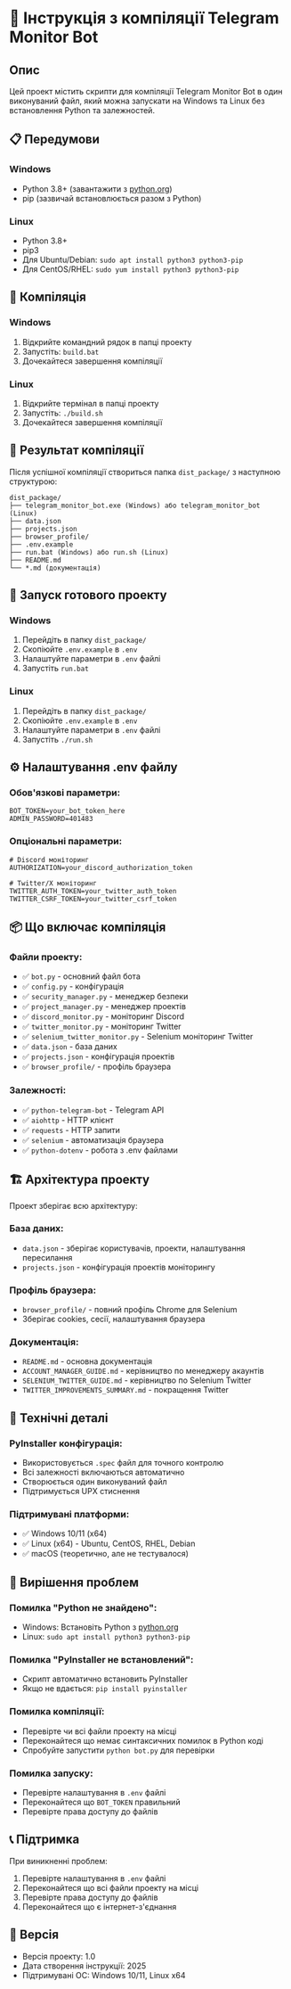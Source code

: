 # 🚀 Інструкція з компіляції Telegram Monitor Bot

## Опис
Цей проект містить скрипти для компіляції Telegram Monitor Bot в один виконуваний файл, який можна запускати на Windows та Linux без встановлення Python та залежностей.

## 📋 Передумови

### Windows
- Python 3.8+ (завантажити з [python.org](https://python.org))
- pip (зазвичай встановлюється разом з Python)

### Linux
- Python 3.8+
- pip3
- Для Ubuntu/Debian: `sudo apt install python3 python3-pip`
- Для CentOS/RHEL: `sudo yum install python3 python3-pip`

## 🔨 Компіляція

### Windows
1. Відкрийте командний рядок в папці проекту
2. Запустіть: `build.bat`
3. Дочекайтеся завершення компіляції

### Linux
1. Відкрийте термінал в папці проекту
2. Запустіть: `./build.sh`
3. Дочекайтеся завершення компіляції

## 📁 Результат компіляції

Після успішної компіляції створиться папка `dist_package/` з наступною структурою:

```
dist_package/
├── telegram_monitor_bot.exe (Windows) або telegram_monitor_bot (Linux)
├── data.json
├── projects.json
├── browser_profile/
├── .env.example
├── run.bat (Windows) або run.sh (Linux)
├── README.md
└── *.md (документація)
```

## 🚀 Запуск готового проекту

### Windows
1. Перейдіть в папку `dist_package/`
2. Скопіюйте `.env.example` в `.env`
3. Налаштуйте параметри в `.env` файлі
4. Запустіть `run.bat`

### Linux
1. Перейдіть в папку `dist_package/`
2. Скопіюйте `.env.example` в `.env`
3. Налаштуйте параметри в `.env` файлі
4. Запустіть `./run.sh`

## ⚙️ Налаштування .env файлу

### Обов'язкові параметри:
```env
BOT_TOKEN=your_bot_token_here
ADMIN_PASSWORD=401483
```

### Опціональні параметри:
```env
# Discord моніторинг
AUTHORIZATION=your_discord_authorization_token

# Twitter/X моніторинг
TWITTER_AUTH_TOKEN=your_twitter_auth_token
TWITTER_CSRF_TOKEN=your_twitter_csrf_token
```

## 📦 Що включає компіляція

### Файли проекту:
- ✅ `bot.py` - основний файл бота
- ✅ `config.py` - конфігурація
- ✅ `security_manager.py` - менеджер безпеки
- ✅ `project_manager.py` - менеджер проектів
- ✅ `discord_monitor.py` - моніторинг Discord
- ✅ `twitter_monitor.py` - моніторинг Twitter
- ✅ `selenium_twitter_monitor.py` - Selenium моніторинг Twitter
- ✅ `data.json` - база даних
- ✅ `projects.json` - конфігурація проектів
- ✅ `browser_profile/` - профіль браузера

### Залежності:
- ✅ `python-telegram-bot` - Telegram API
- ✅ `aiohttp` - HTTP клієнт
- ✅ `requests` - HTTP запити
- ✅ `selenium` - автоматизація браузера
- ✅ `python-dotenv` - робота з .env файлами

## 🏗️ Архітектура проекту

Проект зберігає всю архітектуру:

### База даних:
- `data.json` - зберігає користувачів, проекти, налаштування пересилання
- `projects.json` - конфігурація проектів моніторингу

### Профіль браузера:
- `browser_profile/` - повний профіль Chrome для Selenium
- Зберігає cookies, сесії, налаштування браузера

### Документація:
- `README.md` - основна документація
- `ACCOUNT_MANAGER_GUIDE.md` - керівництво по менеджеру акаунтів
- `SELENIUM_TWITTER_GUIDE.md` - керівництво по Selenium Twitter
- `TWITTER_IMPROVEMENTS_SUMMARY.md` - покращення Twitter

## 🔧 Технічні деталі

### PyInstaller конфігурація:
- Використовується `.spec` файл для точного контролю
- Всі залежності включаються автоматично
- Створюється один виконуваний файл
- Підтримується UPX стиснення

### Підтримувані платформи:
- ✅ Windows 10/11 (x64)
- ✅ Linux (x64) - Ubuntu, CentOS, RHEL, Debian
- ✅ macOS (теоретично, але не тестувалося)

## 🐛 Вирішення проблем

### Помилка "Python не знайдено":
- Windows: Встановіть Python з [python.org](https://python.org)
- Linux: `sudo apt install python3 python3-pip`

### Помилка "PyInstaller не встановлений":
- Скрипт автоматично встановить PyInstaller
- Якщо не вдається: `pip install pyinstaller`

### Помилка компіляції:
- Перевірте чи всі файли проекту на місці
- Переконайтеся що немає синтаксичних помилок в Python коді
- Спробуйте запустити `python bot.py` для перевірки

### Помилка запуску:
- Перевірте налаштування в `.env` файлі
- Переконайтеся що `BOT_TOKEN` правильний
- Перевірте права доступу до файлів

## 📞 Підтримка

При виникненні проблем:
1. Перевірте налаштування в `.env` файлі
2. Переконайтеся що всі файли проекту на місці
3. Перевірте права доступу до файлів
4. Переконайтеся що є інтернет-з'єднання

## 📝 Версія
- Версія проекту: 1.0
- Дата створення інструкції: 2025
- Підтримувані ОС: Windows 10/11, Linux x64
